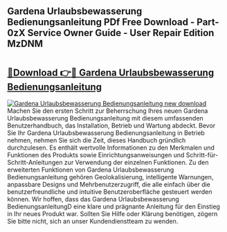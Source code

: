 ## Gardena Urlaubsbewasserung Bedienungsanleitung PDf Free Download - Part-0zX Service Owner Guide - User Repair Edition MzDNM

# <h2><a href="http://df10evh.blite.top/?on=Gardena+Urlaubsbewasserung+Bedienungsanleitung">🔗Download 👉🔴 Gardena Urlaubsbewasserung Bedienungsanleitung</a></h2>

[![Gardena Urlaubsbewasserung Bedienungsanleitung new download](https://i.imgur.com/lujVjoI.png)](http://df10evh.blite.top/?on=Gardena+Urlaubsbewasserung+Bedienungsanleitung)
Machen Sie den ersten Schritt zur Beherrschung Ihres neuen Gardena Urlaubsbewasserung Bedienungsanleitung mit diesem umfassenden Benutzerhandbuch, das Installation, Betrieb und Wartung abdeckt. Bevor Sie Ihr Gardena Urlaubsbewasserung Bedienungsanleitung in Betrieb nehmen, nehmen Sie sich die Zeit, dieses Handbuch gründlich durchzulesen. Es enthält wertvolle Informationen zu den Merkmalen und Funktionen des Produkts sowie Einrichtungsanweisungen und Schritt-für-Schritt-Anleitungen zur Verwendung der einzelnen Funktionen. Zu den erweiterten Funktionen von Gardena Urlaubsbewasserung Bedienungsanleitung gehören Geolokalisierung, intelligente Warnungen, anpassbare Designs und Mehrbenutzerzugriff, die alle einfach über die benutzerfreundliche und intuitive Benutzeroberfläche gesteuert werden können. Wir hoffen, dass das Gardena Urlaubsbewasserung BedienungsanleitungD eine klare und prägnante Anleitung für den Einstieg in Ihr neues Produkt war. Sollten Sie Hilfe oder Klärung benötigen, zögern Sie bitte nicht, sich an unser Kundendienstteam zu wenden.

